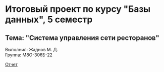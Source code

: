 # Итоговый проект по курсу "Базы данных", 5 семестр

## Тема: "Система управления сети ресторанов"

Выполнил: Жаднов М. Д.  
Группа: М8О-306Б-22  

[Отчет](https://docs.google.com/document/d/1UKYHy6fSff8bvyj-hZWoP2FytbIw8ewMMi3ZQZFEFf8/edit?tab=t.0)
